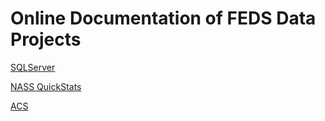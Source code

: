 # Online Documentation of FEDS Data Projects


[SQLServer](SQLServer)


[NASS QuickStats](NASS)

[ACS](ACS)

